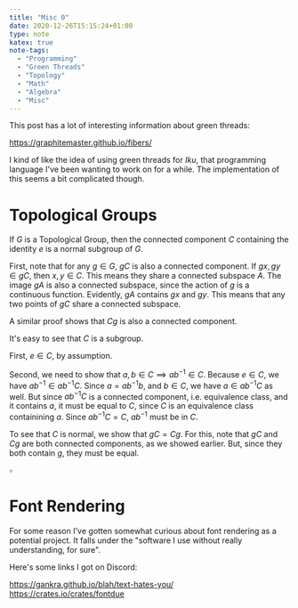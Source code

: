 ```yaml
---
title: "Misc 0"
date: 2020-12-26T15:15:24+01:00
type: note
katex: true
note-tags:
  - "Programming"
  - "Green Threads"
  - "Topology"
  - "Math"
  - "Algebra"
  - "Misc"
---
```


This post has a lot of interesting information about green threads:

https://graphitemaster.github.io/fibers/

I kind of like the idea of using green threads for *Iku*, that programming
language I've been wanting to work on for a while. The implementation
of this seems a bit complicated though.

# Topological Groups

If $G$ is a Topological Group, then the connected component $C$
containing the identity $e$ is a normal subgroup of $G$.

First, note that for any $g \in G$, $gC$ is also a connected component.
If $gx, gy \in gC$, then $x, y \in C$. This means they share
a connected subspace $A$. The image $gA$ is also a connected subspace,
since the action of $g$ is a continuous function. Evidently,
$gA$ contains $gx$ and $gy$. This means that any two points
of $gC$ share a connected subspace.

A similar proof shows that $Cg$ is also a connected component.

It's easy to see that $C$ is a subgroup.

First, $e \in C$, by
assumption.

Second, we need to show that $a, b \in C \implies ab^{-1} \in C$.
Because $e \in C$, we have $ab^{-1} \in ab^{-1}C$. Since $a = ab^{-1}b$,
and $b \in C$,
we have $a \in ab^{-1}C$ as well. But since $ab^{-1}C$ is a connected
component, i.e. equivalence class, and it contains $a$,
it must be equal to $C$, since $C$ is an equivalence class containining
$a$. Since $ab^{-1}C = C$, $ab^{-1}$ must be in $C$.

To see that $C$ is normal, we show that $gC = Cg$. For this, note
that $gC$ and $Cg$ are both connected components, as
we showed earlier. But, since they both contain $g$,
they must be equal.

$\square$

# Font Rendering

For some reason I've gotten somewhat curious about font rendering as a potential project.
It falls under the "software I use without really understanding, for sure".

Here's some links I got on Discord:

https://gankra.github.io/blah/text-hates-you/
https://crates.io/crates/fontdue

